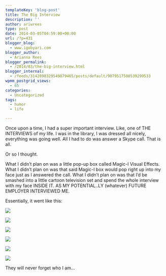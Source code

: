 ```yaml
---
templateKey: 'blog-post'
title: The Big Interview
description: ''
author: ariwrees
type: post
date: 2014-03-05T04:59:00+00:00
url: /?p=431
blogger_blog:
  - www.igobyari.com
blogger_author:
  - Arianna Rees
blogger_permalink:
  - /2014/03/the-big-interview.html
blogger_internal:
  - /feeds/3142898329549879465/posts/default/9079517500539299533
wpmm_postgrid_views:
  - 65
categories:
  - Uncategorized
tags:
  - humor
  - life

---
```

Once upon a time, I had a super important interview. Like, one of THE INTERVIEWS of my life. I was in the library, I was dressed all nicely, everything was going well. All I had to do was answer a Skype call. That is all. 

Or so I thought. 

What I didn’t plan on was a little pop-up box called Magic-I Visual Effects. What I didn’t plan on was that said Magic-I box would pop right up into my face just as I answered the call. What I didn’t plan on was that I’d be smashed into a little cartoon television set and spend the whole interview with my face INSIDE IT. AS MY POTENTIAL..LY (whatever) FUTURE EMPLOYER INTERVIEWED ME. 

Essentially, it went like this: 

[![](https://www.igobyari.com/wp-content/uploads/2014/03/Image366.jpg)](https://www.igobyari.com/wp-content/uploads/2014/03/Image366.jpg)

[![](https://www.igobyari.com/wp-content/uploads/2014/03/Image367.jpg)](https://www.igobyari.com/wp-content/uploads/2014/03/Image367.jpg)

[![](https://www.igobyari.com/wp-content/uploads/2014/03/Image368.jpg)](https://www.igobyari.com/wp-content/uploads/2014/03/Image368.jpg)

[![](https://www.igobyari.com/wp-content/uploads/2014/03/Image369.jpg)](https://www.igobyari.com/wp-content/uploads/2014/03/Image369.jpg)

[![](https://www.igobyari.com/wp-content/uploads/2014/03/Image370.jpg)](https://www.igobyari.com/wp-content/uploads/2014/03/Image370.jpg)

[![](https://www.igobyari.com/wp-content/uploads/2014/03/Image359.jpg)](https://www.igobyari.com/wp-content/uploads/2014/03/Image359.jpg)

They will never forget who I am…